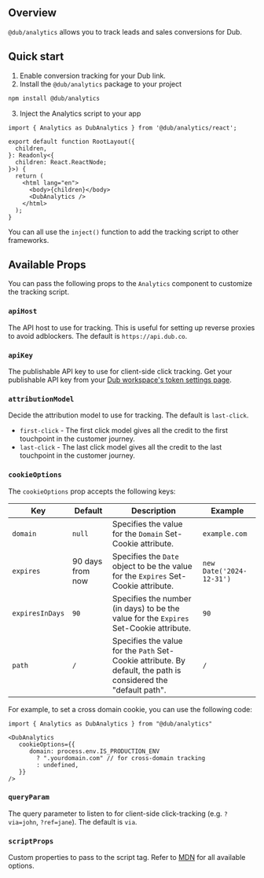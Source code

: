 ## Overview

`@dub/analytics` allows you to track leads and sales conversions for Dub.

## Quick start

  1. Enable conversion tracking for your Dub link.
  2. Install the `@dub/analytics` package to your project

  ```bash
  npm install @dub/analytics
  ```

  3. Inject the Analytics script to your app

  ```tsx
  import { Analytics as DubAnalytics } from '@dub/analytics/react';

  export default function RootLayout({
    children,
  }: Readonly<{
    children: React.ReactNode;
  }>) {
    return (
      <html lang="en">
        <body>{children}</body>
        <DubAnalytics />
      </html>
    );
  }
  ```
  
  You can all use the `inject()` function to add the tracking script to other frameworks.

## Available Props

You can pass the following props to the `Analytics` component to customize the tracking script.

### `apiHost`

The API host to use for tracking. This is useful for setting up reverse proxies to avoid adblockers. The default is `https://api.dub.co`.

### `apiKey`

The publishable API key to use for client-side click tracking. Get your publishable API key from your [Dub workspace's token settings page](https://app.dub.co/settings/tokens).

### `attributionModel`

Decide the attribution model to use for tracking. The default is `last-click`.

- `first-click` - The first click model gives all the credit to the first touchpoint in the customer journey.
- `last-click` - The last click model gives all the credit to the last touchpoint in the customer journey.


### `cookieOptions`

The `cookieOptions` prop accepts the following keys:

| Key   | Default | Description | Example |
|----------|---------|-------------|---------|
| `domain` | `null` | Specifies the value for the `Domain` Set-Cookie attribute. | `example.com` |
| `expires` | 90 days from now | Specifies the `Date` object to be the value for the `Expires` Set-Cookie attribute. | `new Date('2024-12-31')` |
| `expiresInDays` | `90` | Specifies the number (in days) to be the value for the `Expires` Set-Cookie attribute. | `90` |
| `path` | `/` | Specifies the value for the `Path` Set-Cookie attribute. By default, the path is considered the "default path". | `/` |

For example, to set a cross domain cookie, you can use the following code:

```tsx
import { Analytics as DubAnalytics } from "@dub/analytics"

<DubAnalytics
   cookieOptions={{
      domain: process.env.IS_PRODUCTION_ENV
        ? ".yourdomain.com" // for cross-domain tracking
        : undefined,
   }}
/>
```

### `queryParam`

The query parameter to listen to for client-side click-tracking (e.g. `?via=john`, `?ref=jane`). The default is `via`.

### `scriptProps`

Custom properties to pass to the script tag. Refer to [MDN](https://developer.mozilla.org/en-US/docs/Web/API/HTMLScriptElement) for all available options.